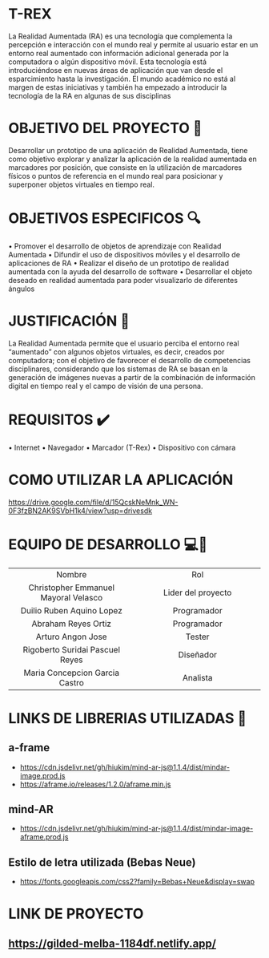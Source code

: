 # T-REX

La Realidad Aumentada (RA) es una tecnología que complementa la percepción e 
interacción con el mundo real y permite al usuario estar en un entorno real 
aumentado con información adicional generada por la computadora o algún 
dispositivo móvil. Esta tecnología está introduciéndose en nuevas áreas de 
aplicación que van desde el esparcimiento hasta la investigación. El mundo 
académico no está al margen de estas iniciativas y también ha empezado a 
introducir la tecnología de la RA en algunas de sus disciplinas

# OBJETIVO DEL PROYECTO :checkered_flag:
Desarrollar un prototipo de una aplicación de Realidad Aumentada, tiene como 
objetivo explorar y analizar la aplicación de la realidad aumentada en marcadores 
por posición, que consiste en la utilización de marcadores físicos o puntos de 
referencia en el mundo real para posicionar y superponer objetos virtuales en tiempo 
real.

# OBJETIVOS ESPECIFICOS :mag:
• Promover el desarrollo de objetos de aprendizaje con Realidad Aumentada
• Difundir el uso de dispositivos móviles y el desarrollo de aplicaciones de RA 
• Realizar el diseño de un prototipo de realidad aumentada con la ayuda del 
desarrollo de software
• Desarrollar el objeto deseado en realidad aumentada para poder visualizarlo 
de diferentes ángulos

# JUSTIFICACIÓN :pencil:
La Realidad Aumentada permite que el usuario perciba el entorno real “aumentado”
con algunos objetos virtuales, es decir, creados por computadora; con el objetivo de 
favorecer el desarrollo de competencias disciplinares, considerando que los 
sistemas de RA se basan en la generación de imágenes nuevas a partir de la 
combinación de información digital en tiempo real y el campo de visión de una 
persona.

# REQUISITOS :heavy_check_mark:
• Internet 
• Navegador 
• Marcador (T-Rex)
• Dispositivo con cámara 


# COMO UTILIZAR LA APLICACIÓN
https://drive.google.com/file/d/15QcskNeMnk_WN-0F3fzBN2AK9SVbH1k4/view?usp=drivesdk

# EQUIPO DE DESARROLLO :computer::boy:
<table style="width: 100%; text-align: center;">
  <tr>
    <td style="width: 33%;">Nombre</td>
    <td style="width: 33%;">Rol</td>
  </tr>
  <tr>
    <td style="width: 33%;">Christopher Emmanuel Mayoral Velasco</td>
    <td style="width: 33%;">Lider del proyecto</td>
  </tr>
  <tr>
    <td style="width: 33%;">Duilio Ruben Aquino Lopez</td>
    <td style="width: 33%;">Programador</td>
  </tr>
  <tr>
    <td style="width: 33%;">Abraham Reyes Ortiz</td>
    <td style="width: 33%;">Programador</td>
  </tr>
  <tr>
    <td style="width: 33%;">Arturo Angon Jose </td>
    <td style="width: 33%;">Tester</td>
  </tr>
  <tr>
    <td style="width: 33%;">Rigoberto Suridai Pascuel Reyes</td>
    <td style="width: 33%;">Diseñador</td>
  </tr>
  <tr>
    <td style="width: 33%;">Maria Concepcion Garcia Castro</td>
    <td style="width: 33%;">Analista</td>
  </tr>
</table>



# LINKS DE LIBRERIAS UTILIZADAS :link:
## a-frame
- https://cdn.jsdelivr.net/gh/hiukim/mind-ar-js@1.1.4/dist/mindar-image.prod.js
- https://aframe.io/releases/1.2.0/aframe.min.js

## mind-AR
- https://cdn.jsdelivr.net/gh/hiukim/mind-ar-js@1.1.4/dist/mindar-image-aframe.prod.js

## Estilo de letra utilizada (Bebas Neue)
- https://fonts.googleapis.com/css2?family=Bebas+Neue&display=swap
# LINK DE PROYECTO
## https://gilded-melba-1184df.netlify.app/



